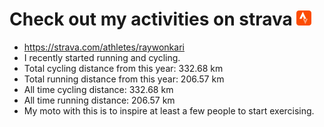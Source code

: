 # Check out my activities on strava ![logo](https://github.com/raywonkari/raywonkari/blob/master/logo/strava.png)
* https://strava.com/athletes/raywonkari
* I recently started running and cycling.
* Total cycling distance from this year: 332.68 km
* Total running distance from this year: 206.57 km
* All time cycling distance: 332.68 km
* All time running distance: 206.57 km
* My moto with this is to inspire at least a few people to start exercising.
